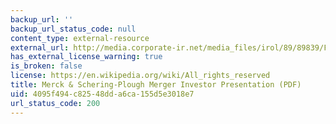 ```yaml
---
backup_url: ''
backup_url_status_code: null
content_type: external-resource
external_url: http://media.corporate-ir.net/media_files/irol/89/89839/FINAL_Merck_Schering-Plough_Presentation.pdf
has_external_license_warning: true
is_broken: false
license: https://en.wikipedia.org/wiki/All_rights_reserved
title: Merck & Schering-Plough Merger Investor Presentation (PDF)
uid: 4095f494-c825-48dd-a6ca-155d5e3018e7
url_status_code: 200
---
```

